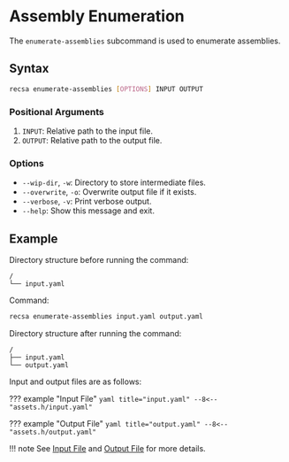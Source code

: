 # Assembly Enumeration

The `enumerate-assemblies` subcommand is used to enumerate assemblies.

## Syntax

```bash
recsa enumerate-assemblies [OPTIONS] INPUT OUTPUT
```

### Positional Arguments
1. `INPUT`: Relative path to the input file.
2. `OUTPUT`: Relative path to the output file.

### Options
- `--wip-dir`, `-w`: Directory to store intermediate files.
- `--overwrite`, `-o`: Overwrite output file if it exists.
- `--verbose`, `-v`: Print verbose output.
- `--help`: Show this message and exit.

## Example

Directory structure before running the command:
```
/
└── input.yaml
```

Command:
```bash
recsa enumerate-assemblies input.yaml output.yaml
```

Directory structure after running the command:
```
/
├── input.yaml
└── output.yaml
```

Input and output files are as follows:

??? example "Input File"
    ``` yaml title="input.yaml"
    --8<-- "assets.h/input.yaml"
    ```

??? example "Output File"
    ``` yaml title="output.yaml"
    --8<-- "assets.h/output.yaml"
    ```

!!! note
    See [Input File](input-file.md) and [Output File](output-file.md) for more details.
